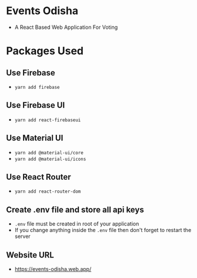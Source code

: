 # Events Odisha

- A React Based Web Application For Voting

# Packages Used

## Use Firebase

- `yarn add firebase`

## Use Firebase UI

- `yarn add react-firebaseui`

## Use Material UI

- `yarn add @material-ui/core`
- `yarn add @material-ui/icons`

## Use React Router

- `yarn add react-router-dom`

## Create .env file and store all api keys

- `.env` file must be created in root of your application
- If you change anything inside the `.env` file then don't forget to restart the server

## Website URL

- https://events-odisha.web.app/
